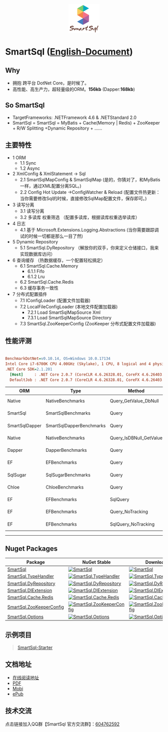 <p align="center">
  <a href="https://doc.smartsql.net/" target="_blank">
    <img width="100"src="./SmartSql.png"/>
  </a>
</p>

# SmartSql ([English-Document](https://doc-en.smartsql.net))

## Why

- 拥抱 跨平台 DotNet Core，是时候了。
- 高性能、高生产力，超轻量级的ORM。**156kb** (Dapper:**168kb**)

## So SmartSql

- TargetFrameworks: .NETFramework 4.6 & .NETStandard 2.0
- SmartSql = SmartSql = MyBatis + Cache(Memory | Redis) + ZooKeeper + R/W Splitting +Dynamic Repository + ......

## 主要特性

- 1 ORM
  - 1.1 Sync
  - 1.2 Async
- 2 XmlConfig & XmlStatement -> Sql
  - 2.1 SmartSqlMapConfig & SmartSqlMap (是的，你猜对了，和MyBatis一样，通过XML配置分离SQL。)
  - 2.2 Config Hot Update ->ConfigWatcher & Reload (配置文件热更新：当你需要修改Sql的时候，直接修改SqlMap配置文件，保存即可。)
- 3 读写分离
  - 3.1 读写分离
  - 3.2 多读库 权重筛选 （配置多读库，根据读库权重选举读库）
- 4 日志
  - 4.1 基于 Microsoft.Extensions.Logging.Abstractions  (当你需要跟踪调试的时候一切都是那么一目了然)
- 5 Dynamic Repository
  - 5.1 SmartSql.DyRepository  （解放你的双手，你来定义仓储接口，我来实现数据库访问）
- 6 查询缓存  （热数据缓存，一个配置轻松搞定）
  - 6.1 SmartSql.Cache.Memory
    - 6.1.1 Fifo
    - 6.1.2 Lru
  - 6.2 SmartSql.Cache.Redis
  - 6.3 缓存事务一致性
- 7 分布式配置插件
  - 7.1 IConfigLoader (配置文件加载器)
  - 7.2 LocalFileConfigLoader  (本地文件配置加载器)
    - 7.2.1 Load SmartSqlMapSource Xml
    - 7.3.1 Load SmartSqlMapSource Directory
  - 7.3 SmartSql.ZooKeeperConfig (ZooKeeper 分布式配置文件加载器)

## 性能评测

``` ini

BenchmarkDotNet=v0.10.14, OS=Windows 10.0.17134
Intel Core i7-6700K CPU 4.00GHz (Skylake), 1 CPU, 8 logical and 4 physical cores
.NET Core SDK=2.1.201
  [Host]     : .NET Core 2.0.7 (CoreCLR 4.6.26328.01, CoreFX 4.6.26403.03), 64bit RyuJIT
  DefaultJob : .NET Core 2.0.7 (CoreCLR 4.6.26328.01, CoreFX 4.6.26403.03), 64bit RyuJIT
```

|            ORM |                     Type |                  Method |        Return |      Mean |     Error |    StdDev | Rank |     Gen 0 |     Gen 1 |     Gen 2 | Allocated |
|--------------- |------------------------- |------------------------ |-------------- |----------:|----------:|----------:|-----:|----------:|----------:|----------:|----------:|
|         Native |         NativeBenchmarks |   Query_GetValue_DbNull | IEnumerable`1 |  78.39 ms | 0.8935 ms | 0.7921 ms |    1 | 3000.0000 | 1125.0000 |  500.0000 |  15.97 MB |
|       SmartSql |       SmartSqlBenchmarks |                   Query | IEnumerable`1 |  78.46 ms | 0.2402 ms | 0.1875 ms |    1 | 2312.5000 | 1000.0000 |  312.5000 |  12.92 MB |
| SmartSqlDapper | SmartSqlDapperBenchmarks |                   Query | IEnumerable`1 |  78.65 ms | 1.2094 ms | 1.1312 ms |    1 | 3687.5000 | 1437.5000 |  687.5000 |  19.03 MB |
|         Native |         NativeBenchmarks | Query_IsDBNull_GetValue | IEnumerable`1 |  78.84 ms | 0.8984 ms | 0.7502 ms |    1 | 2312.5000 | 1000.0000 |  312.5000 |  12.92 MB |
|         Dapper |         DapperBenchmarks |                   Query | IEnumerable`1 |  79.00 ms | 1.0949 ms | 0.9706 ms |    1 | 3312.5000 | 1312.5000 |  625.0000 |  17.19 MB |
|             EF |             EFBenchmarks |                   Query | IEnumerable`1 |  79.44 ms | 1.6880 ms | 1.5789 ms |    1 | 6250.0000 |         - |         - |  26.05 MB |
|       SqlSugar |       SqlSugarBenchmarks |                   Query | IEnumerable`1 |  81.09 ms | 0.8718 ms | 0.7728 ms |    2 | 2187.5000 |  875.0000 |  250.0000 |  12.64 MB |
|          Chloe |          ChloeBenchmarks |                   Query | IEnumerable`1 |  83.86 ms | 1.2714 ms | 1.1893 ms |    3 | 2250.0000 |  937.5000 |  312.5000 |  12.62 MB |
|             EF |             EFBenchmarks |                SqlQuery | IEnumerable`1 |  89.11 ms | 0.7562 ms | 0.6314 ms |    4 | 8187.5000 |  125.0000 |         - |  33.68 MB |
|             EF |             EFBenchmarks |        Query_NoTracking | IEnumerable`1 |  93.13 ms | 0.8458 ms | 0.7912 ms |    5 | 5875.0000 | 2250.0000 | 1062.5000 |  29.71 MB |
|             EF |             EFBenchmarks |     SqlQuery_NoTracking | IEnumerable`1 | 106.89 ms | 1.0998 ms | 1.0288 ms |    6 | 7437.5000 | 2875.0000 | 1312.5000 |  37.34 MB |

---

## Nuget Packages

| Package | NuGet Stable |  Downloads |
| ------- | -------- | ------- |
| [SmartSql](https://www.nuget.org/packages/SmartSql/) | [![SmartSql](https://img.shields.io/nuget/v/SmartSql.svg)](https://www.nuget.org/packages/SmartSql/)  | [![SmartSql](https://img.shields.io/nuget/dt/SmartSql.svg)](https://www.nuget.org/packages/SmartSql/) |
| [SmartSql.TypeHandler](https://www.nuget.org/packages/SmartSql.TypeHandler/) | [![SmartSql.TypeHandler](https://img.shields.io/nuget/v/SmartSql.TypeHandler.svg)](https://www.nuget.org/packages/SmartSql.TypeHandler/)  | [![SmartSql.TypeHandler](https://img.shields.io/nuget/dt/SmartSql.TypeHandler.svg)](https://www.nuget.org/packages/SmartSql.TypeHandler/) |
| [SmartSql.DyRepository](https://www.nuget.org/packages/SmartSql.DyRepository/) | [![SmartSql.DyRepository](https://img.shields.io/nuget/v/SmartSql.DyRepository.svg)](https://www.nuget.org/packages/SmartSql.DyRepository/)  | [![SmartSql.DyRepository](https://img.shields.io/nuget/dt/SmartSql.DyRepository.svg)](https://www.nuget.org/packages/SmartSql.DyRepository/) |
| [SmartSql.DIExtension](https://www.nuget.org/packages/SmartSql.DIExtension/) | [![SmartSql.DIExtension](https://img.shields.io/nuget/v/SmartSql.DIExtension.svg)](https://www.nuget.org/packages/SmartSql.DIExtension/)  | [![SmartSql.DIExtension](https://img.shields.io/nuget/dt/SmartSql.DIExtension.svg)](https://www.nuget.org/packages/SmartSql.DIExtension/) |
| [SmartSql.Cache.Redis](https://www.nuget.org/packages/SmartSql.Cache.Redis/) | [![SmartSql.Cache.Redis](https://img.shields.io/nuget/v/SmartSql.Cache.Redis.svg)](https://www.nuget.org/packages/SmartSql.Cache.Redis/)  | [![SmartSql.Cache.Redis](https://img.shields.io/nuget/dt/SmartSql.Cache.Redis.svg)](https://www.nuget.org/packages/SmartSql.Cache.Redis/) |
| [SmartSql.ZooKeeperConfig](https://www.nuget.org/packages/SmartSql.ZooKeeperConfig/) | [![SmartSql.ZooKeeperConfig](https://img.shields.io/nuget/v/SmartSql.ZooKeeperConfig.svg)](https://www.nuget.org/packages/SmartSql.ZooKeeperConfig/)  | [![SmartSql.ZooKeeperConfig](https://img.shields.io/nuget/dt/SmartSql.ZooKeeperConfig.svg)](https://www.nuget.org/packages/SmartSql.ZooKeeperConfig/) |
| [SmartSql.Options](https://www.nuget.org/packages/SmartSql.Options/) | [![SmartSql.Options](https://img.shields.io/nuget/v/SmartSql.Options.svg)](https://www.nuget.org/packages/SmartSql.Options/)  | [![SmartSql.Options](https://img.shields.io/nuget/dt/SmartSql.ZooKeeperConfig.svg)](https://www.nuget.org/packages/SmartSql.Options/) |

## 示例项目

>[SmartSql-Starter](https://github.com/Ahoo-Wang/SmartSql-Starter)

## 文档地址

- [在线阅读地址](https://doc.smartsql.net/)
- [PDF](https://www.gitbook.com/download/pdf/book/ahoo-wang/smartsql-doc-cn)
- [Mobi](https://www.gitbook.com/download/mobi/book/ahoo-wang/smartsql-doc-cn)
- [ePub](https://www.gitbook.com/download/epub/book/ahoo-wang/smartsql-doc-cn)

## 技术交流

点击链接加入QQ群【SmartSql 官方交流群】：[604762592](https://jq.qq.com/?_wv=1027&k=5Sy8Ahw)